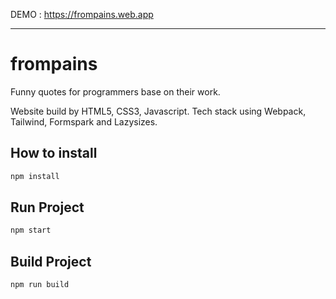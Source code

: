 DEMO : <a href="https://frompains.web.app" target="_blank">https://frompains.web.app</a>

<hr />

# frompains
Funny quotes for programmers base on their work.

Website build by HTML5, CSS3, Javascript.
Tech stack using Webpack, Tailwind, Formspark and Lazysizes.
 
## How to install
```bash
npm install
```

## Run Project
```bash
npm start
```

## Build Project
```bash
npm run build
```

